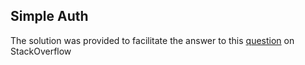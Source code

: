 ## Simple Auth ##
The solution was provided to facilitate the answer to this [question](https://stackoverflow.com/questions/55810466/httpcontext-header) on StackOverflow
